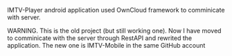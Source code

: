 IMTV-Player android application used OwnCloud framework to comminicate with server.

WARNING.
This is the old project (but still working one).
Now I have moved to comminicate with the server through RestAPI and rewrited the application.
The new one is IMTV-Mobile in the same GitHub account
